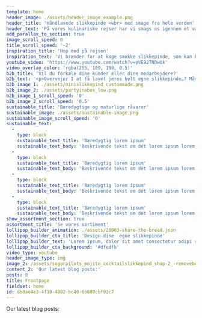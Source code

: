 ```yaml
---
template: home
header_image: ./assets/header_image_example.png
header_title: 'Håndlavede slikkepinde <wbr> med smage fra hele verden'
header_text: 'På vores kulinariske rejser har vi smags os igennem et vælg af eksotiske smage fra hele verden og disse slikkepinde er baseret på vores yndlingscocktails!'
add_parallax_to_section: true
image_scroll_speed: 0
title_scroll_speed: '-2'
inspiration_title: 'Hop med på rejsen'
inspiration_text: 'Vi brænder for at koge smukke slikkepinde, som kan bruges som smagsbooster i en kop kaffe, en cocktail eller som pynt på bordet eller bare til at spise som de er. Vi designer også meget gerne dine egne slikkepinde til din event, din fest eller til dit firma.'
youtube_video: 'https://www.youtube.com/watch?v=pVE92TNDwUk'
video_overlay_color: 'rgba(255, 189, 198, 0.5)'
b2b_title: 'Vil du forkæle dine kunder eller dine medarbejdere?'
b2b_text: '<p>Overvejer I at få lavet jeres helt egne slikkepinde…? Måske til en event, eller måske som en del af jeres sortiment. Der er mange muligheder for at få lavet noget helt unikt.</p><p>Overvejer I at få lavet jeres helt egne slikkepinde…? Måske til en event, eller måske som en del af jeres sortiment. Der er mange muligheder for at få lavet noget helt unikt.</p>'
b2b_image_1: ./assets/minislikkepind_custommade.png
b2b_image_2: ./assets/partyinabox_low.png
b2b_image_1_scroll_speed: '0'
b2b_image_2_scroll_speed: '0.5'
sustainable_title: 'Bæredygtige og naturlige råvarer'
sustainable_image: ./assets/sustainable-image.png
sustainable_image_scroll_speed: '0'
sustainable_text:
  -
    type: block
    sustainable_text_title: 'Bæredygtig lorem ipsum'
    sustainable_text_body: 'Beskrivende tekst om dét lorem ipsum lorem ipsum lorem  lorem ipsum lorem ipsum lorem ipsum'
  -
    type: block
    sustainable_text_title: 'Bæredygtig lorem ipsum'
    sustainable_text_body: 'Beskrivende tekst om dét lorem ipsum lorem ipsum lorem  lorem ipsum lorem ipsum lorem ipsum'
  -
    type: block
    sustainable_text_title: 'Bæredygtig lorem ipsum'
    sustainable_text_body: 'Beskrivende tekst om dét lorem ipsum lorem ipsum lorem  lorem ipsum lorem ipsum lorem ipsum'
  -
    type: block
    sustainable_text_title: 'Bæredygtig lorem ipsum'
    sustainable_text_body: 'Beskrivende tekst om dét lorem ipsum lorem ipsum lorem  lorem ipsum lorem ipsum lorem ipsum'
show_assortment_section: true
assortment_title: 'Se vores sortiment'
lollipop_builder_animation: ./assets/20903-share-the-bread.json
lollipop_builder_cta_title: 'Design dine  egne slikkepinde'
lollipop_builder_text: 'Lorem ipsum, dolor sit amet consectetur adipi sicing elit. Quibusdam voluptas debitis inventore perspiciatis harum. Sint nemo mollitia, eligendi vel atque accusantium magnam libero, est facere quibusdam, rerum sit? Quis, iusto!'
lollipop_builder_cta_background: '#dfedfb'
video_type: youtube
header_image_type: img
image_2: /assets/sugarpilots_mojito_cocktailslikkepind_shop-2_-removebg-preview.png
content_2: 'Our latest blog posts:'
posts: 0
title: Frontpage
fieldset: home
id: db0ae4e3-4f10-4802-bc40-0b880cbf02c7
---
```

<p>Our latest blog posts:</p>